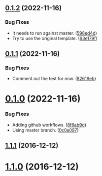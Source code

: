 ## [0.1.2](https://github.com/polinchw/go-hello/compare/v0.1.1...v0.1.2) (2022-11-16)


### Bug Fixes

* It needs to run against master. ([598ed4d](https://github.com/polinchw/go-hello/commit/598ed4d9d2d45796f349a7f91959eeabceb49682))
* Try to use the original template. ([63e179f](https://github.com/polinchw/go-hello/commit/63e179fc423dc848ce557f5cb6a8c52d1aacedd5))



## [0.1.1](https://github.com/polinchw/go-hello/compare/v0.1.0...v0.1.1) (2022-11-16)


### Bug Fixes

* Comment out the test for now. ([82619eb](https://github.com/polinchw/go-hello/commit/82619eb6a15751aa1274ee3e5ea9a565b91f32ee))



# [0.1.0](https://github.com/polinchw/go-hello/compare/v1.1.1...v0.1.0) (2022-11-16)


### Bug Fixes

* Adding github workflows. ([8f6ab9d](https://github.com/polinchw/go-hello/commit/8f6ab9d665a666a5916c244c3f7fd90b9af1cb6a))
* Using master branch. ([0c0a097](https://github.com/polinchw/go-hello/commit/0c0a0970bd7b70735a2fd9d029f775599bf54b66))



## [1.1.1](https://github.com/polinchw/go-hello/compare/v1.1.0...v1.1.1) (2016-12-12)



# [1.1.0](https://github.com/polinchw/go-hello/compare/v1.0.2...v1.1.0) (2016-12-12)



